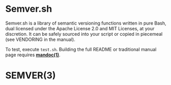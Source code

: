 # Semver.sh

Semver.sh is a library of semantic versioning functions written in pure Bash,
dual licensed under the Apache License 2.0 and MIT Licenses, at your discretion.
It can be safely sourced into your script or copied in piecemeal (see VENDORING
in the manual).

To test, execute `test.sh`. Building the full README or traditional manual page
requires [**mandoc(1)**](http://mandoc.bsd.lv/).

# SEMVER(3)

